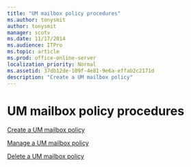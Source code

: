 ```yaml
---
title: "UM mailbox policy procedures"
ms.author: tonysmit
author: tonysmit
manager: scotv
ms.date: 11/17/2014
ms.audience: ITPro
ms.topic: article
ms.prod: office-online-server
localization_priority: Normal
ms.assetid: 37db12de-109f-4e81-9e6a-effab2c2171d
description: "Create a UM mailbox policy"
---
```


# UM mailbox policy procedures

[Create a UM mailbox policy](create-um-mailbox-policy.md)
  
[Manage a UM mailbox policy](manage-um-mailbox-policy.md)
  
[Delete a UM mailbox policy](delete-um-mailbox-policy.md)
  

